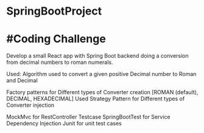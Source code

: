 # SpringBootProject

#Coding Challenge
===============


Develop a small React app with
Spring Boot backend doing a conversion from decimal numbers to roman numerals.

Used:
Algorithm used to convert a given positive Decimal number to Roman and Decimal

Factory patterns for Different types of Converter creation [ROMAN (default), DECIMAL, HEXADECIMAL]
Used Strategy Pattern for Different types of Converter injection

MockMvc for RestController Testcase
SpringBootTest for Service Dependency Injection
Junit for unit test cases

